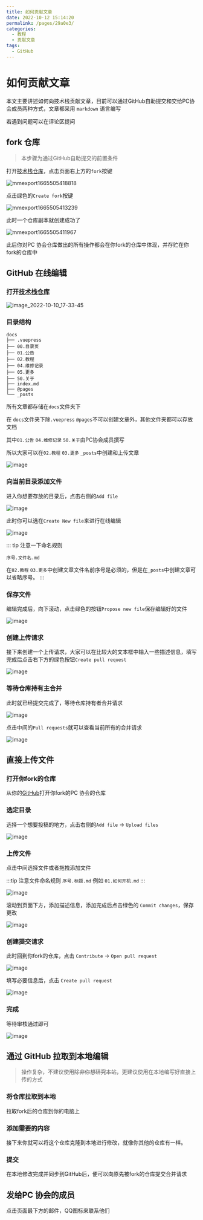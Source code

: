 ```yaml
---
title: 如何贡献文章
date: 2022-10-12 15:14:20
permalink: /pages/29a0e3/
categories:
  - 教程
  - 贡献文章
tags:
  - GitHub
---
```

# 如何贡献文章

本文主要讲述如何向技术栈贡献文章，目前可以通过GitHub自助提交和交给PC协会成员两种方式，文章都采用 `markdown` 语言编写

<!-- more -->

若遇到问题可以在评论区提问

## fork 仓库

> 本步骤为通过GitHub自助提交的前置条件

打开[技术栈仓库](https://github.com/cqnu-pc/cqnu-pc.github.io)，点击页面右上方的`fork`按键

![mmexport1665505418818](https://cdn.staticaly.com/gh/CQNU-PC/pc-img@master/mackenia/贡献文章/mmexport1665505418818.1gb5227qnr34.webp)

点击绿色的`Create fork`按键

![mmexport1665505413239](https://cdn.staticaly.com/gh/CQNU-PC/pc-img@master/mackenia/贡献文章/mmexport1665505413239.3mm5xqhzprm0.webp)

此时一个仓库副本就创建成功了

![mmexport1665505411967](https://cdn.staticaly.com/gh/CQNU-PC/pc-img@master/mackenia/贡献文章/mmexport1665505411967.1ta21lh6jim8.webp)

此后你对PC 协会仓库做出的所有操作都会在你fork的仓库中体现，并存贮在你fork的仓库中

## GitHub 在线编辑

### 打开[技术栈仓库](https://github.com/cqnu-pc/cqnu-pc.github.io)

![image_2022-10-10_17-33-45](https://cdn.staticaly.com/gh/CQNU-PC/pc-img@master/mackenia/贡献文章/image_2022-10-10_17-33-45.310ebheyo940.jpg)

### 目录结构

```
docs
├── .vuepress
├── 00.目录页
├── 01.公告
├── 02.教程
├── 04.维修记录
├── 05.更多
├── 50.关于
├── index.md
├── @pages
└── _posts
```

所有文章都存储在`docs`文件夹下

在 `docs`文件夹下除`.vuepress` `@pages`不可以创建文章外，其他文件夹都可以存放文档

其中`01.公告` `04.维修记录` `50.关于`由PC协会成员撰写

所以大家可以在`02.教程` `03.更多` `_posts`中创建和上传文章

![image](https://cdn.staticaly.com/gh/CQNU-PC/pc-img@master/mackenia/贡献文章/image.3ui8ephsh000.jpg)

### 向当前目录添加文件

进入你想要存放的目录后，点击右侧的`Add file`

![image](https://cdn.staticaly.com/gh/CQNU-PC/pc-img@master/mackenia/贡献文章/image.2x4vh1a57le0.jpg)

此时你可以选在`Create New file`来进行在线编辑

![image](https://cdn.staticaly.com/gh/CQNU-PC/pc-img@master/mackenia/贡献文章/image.6q7055avn6s0.webp)

::: tip
注意一下命名规则

`序号.文件名.md`

在`02.教程` `03.更多`中创建文章文件名前序号是必须的，但是在`_posts`中创建文章可以省略序号。
:::

### 保存文件

编辑完成后，向下滚动，点击绿色的按钮`Propose new file`保存编辑好的文件

![image](https://cdn.staticaly.com/gh/CQNU-PC/pc-img@master/mackenia/贡献文章/image.5eiry6poag40.webp)

### 创建上传请求

接下来创建一个上传请求，大家可以在比较大的文本框中输入一些描述信息，填写完成后点击右下方的绿色按钮`Create pull request`

![image](https://cdn.staticaly.com/gh/CQNU-PC/pc-img@master/mackenia/贡献文章/image.4rwksh4teo80.webp)

### 等待仓库持有主合并

此时就已经提交完成了，等待仓库持有者合并请求

![image](https://cdn.staticaly.com/gh/CQNU-PC/pc-img@master/mackenia/贡献文章/image.54ob0j0we6o0.webp)

点击中间的`Pull requests`就可以查看当前所有的合并请求

![image](https://cdn.staticaly.com/gh/CQNU-PC/pc-img@master/mackenia/贡献文章/image.4mgja9eif8g0.webp)

## 直接上传文件

### 打开你fork的仓库

从你的[GitHub](https://github.com)打开你fork的PC 协会的仓库

### 选定目录

选择一个想要投稿的地方，点击右侧的`Add file` -> `Upload files`

![image](https://cdn.staticaly.com/gh/CQNU-PC/pc-img@master/mackenia/贡献文章/image.2x4vh1a57le0.jpg)

### 上传文件

点击中间选择文件或者拖拽添加文件

:::tip
注意文件命名规则 `序号.标题.md` 例如 `01.如何开机.md`
:::

![image](https://cdn.staticaly.com/gh/CQNU-PC/pc-img@master/mackenia/贡献文章/image.444trmbsm3o0.webp)

滚动到页面下方，添加描述信息，添加完成后点击绿色的 `Commit changes`，保存更改

![image](https://cdn.staticaly.com/gh/CQNU-PC/pc-img@master/mackenia/贡献文章/image.3j5sz4mrjq80.webp)

### 创建提交请求

此时回到你fork的仓库，点击 `Contribute` -> `Open pull request`

![image](https://cdn.staticaly.com/gh/CQNU-PC/pc-img@master/mackenia/贡献文章/image.14xmms0fre5c.webp)

填写必要信息后，点击 `Create pull request`

![image](https://cdn.staticaly.com/gh/CQNU-PC/pc-img@master/mackenia/贡献文章/image.16ugdpojc6tc.webp)

### 完成

等待审核通过即可

![image](https://cdn.staticaly.com/gh/CQNU-PC/pc-img@master/mackenia/贡献文章/image.381jr4fnpo80.webp)

## 通过 GitHub 拉取到本地编辑

> 操作复杂，不建议使用~~除非你想研究本站~~，更建议使用在本地编写好直接上传的方式

### 将仓库拉取到本地

拉取fork后的仓库到你的电脑上

### 添加需要的内容

接下来你就可以将这个仓库克隆到本地进行修改，就像你其他的仓库有一样。

### 提交

在本地修改完成并同步到GitHub后，便可以向原先被fork的仓库提交合并请求

## 发给PC 协会的成员

点击页面最下方的邮件，QQ图标来联系他们
